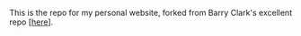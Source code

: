 This is the repo for my personal website, forked from Barry Clark's excellent repo [[here](https://github.com/barryclark/jekyll-now "here")].